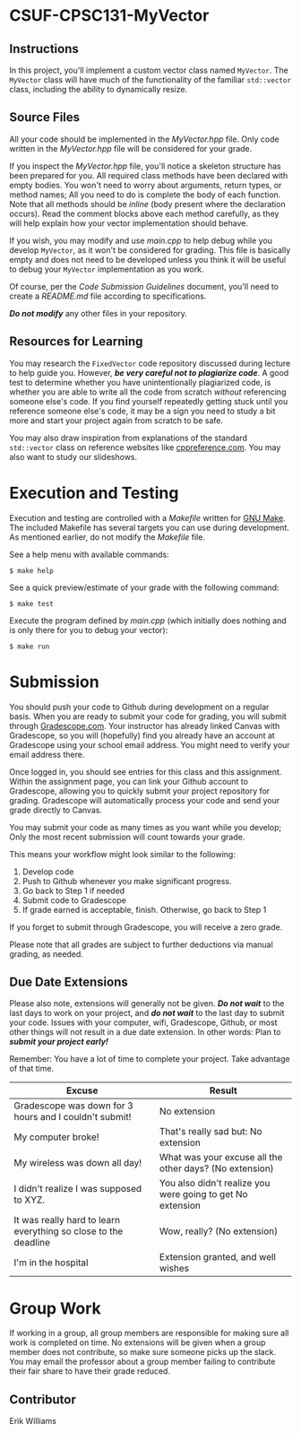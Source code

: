 
# CSUF-CPSC131-MyVector

## Instructions

In this project, you'll implement a custom vector class named ```MyVector```. The ```MyVector``` class will have much of the functionality of the familiar ```std::vector``` class, including the ability to dynamically resize.

## Source Files

All your code should be implemented in the *MyVector.hpp* file. Only code written in the *MyVector.hpp* file will be considered for your grade.

If you inspect the *MyVector.hpp* file, you'll notice a skeleton structure has been prepared for you. All required class methods have been declared with empty bodies. You won't need to worry about arguments, return types, or method names; All you need to do is complete the body of each function. Note that all methods should be *inline* (body present where the declaration occurs). Read the comment blocks above each method carefully, as they will help explain how your vector implementation should behave.

If you wish, you may modify and use *main.cpp* to help debug while you develop ```MyVector```, as it won't be considered for grading. This file is basically empty and does not need to be developed unless you think it will be useful to debug your ```MyVector``` implementation as you work.

Of course, per the *Code Submission Guidelines* document, you'll need to create a *README.md* file according to specifications.

***Do not modify*** any other files in your repository.

## Resources for Learning

You may research the ```FixedVector``` code repository discussed during lecture to help guide you. However, ***be very careful not to plagiarize code***. A good test to determine whether you have unintentionally plagiarized code, is whether you are able to write all the code from scratch *without* referencing someone else's code. If you find yourself repeatedly getting stuck until you reference someone else's code, it may be a sign you need to study a bit more and start your project again from scratch to be safe.

You may also draw inspiration from explanations of the standard ```std::vector``` class on reference websites like [cppreference.com](https://en.cppreference.com/w/cpp/container/vector). You may also want to study our slideshows.

# Execution and Testing

Execution and testing are controlled with a *Makefile* written for [GNU Make](https://www.gnu.org/software/make/). The included Makefile has several targets you can use during development. As mentioned earlier, do not modify the *Makefile* file.

See a help menu with available commands:
```console
$ make help
```

See a quick preview/estimate of your grade with the following command:
```console
$ make test
```

Execute the program defined by *main.cpp* (which initially does nothing and is only there for you to debug your vector):
```console
$ make run
```

# Submission

You should push your code to Github during development on a regular basis. When you are ready to submit your code for grading, you will submit through [Gradescope.com](https://www.gradescope.com/). Your instructor has already linked Canvas with Gradescope, so you will (hopefully) find you already have an account at Gradescope using your school email address. You might need to verify your email address there.

Once logged in, you should see entries for this class and this assignment. Within the assignment page, you can link your Github account to Gradescope, allowing you to quickly submit your project repository for grading. Gradescope will automatically process your code and send your grade directly to Canvas.

You may submit your code as many times as you want while you develop; Only the most recent submission will count towards your grade.

This means your workflow might look similar to the following:

1. Develop code
2. Push to Github whenever you make significant progress.
3. Go back to Step 1 if needed
4. Submit code to Gradescope
5. If grade earned is acceptable, finish. Otherwise, go back to Step 1

If you forget to submit through Gradescope, you will receive a zero grade.

Please note that all grades are subject to further deductions via manual grading, as needed.

## Due Date Extensions

Please also note, extensions will generally not be given. ***Do not wait*** to the last days to work on your project, and ***do not wait*** to the last day to submit your code. Issues with your computer, wifi, Gradescope, Github, or most other things will not result in a due date extension. In other words: Plan to ***submit your project early!***

Remember: You have a lot of time to complete your project. Take advantage of that time.

|Excuse                                                          |Result                                                     |
|----------------------------------------------------------------|-----------------------------------------------------------|
|Gradescope was down for 3 hours and I couldn't submit!          |No extension                                               |
|My computer broke!                                              |That's really sad but: No extension                        |
|My wireless was down all day!                                   |What was your excuse all the other days? (No extension)    |
|I didn't realize I was supposed to XYZ.                         |You also didn't realize you were going to get No extension |
|It was really hard to learn everything so close to the deadline |Wow, really? (No extension)                                |
|I'm in the hospital                                             |Extension granted, and well wishes                         |

# Group Work

If working in a group, all group members are responsible for making sure all work is completed on time. No extensions will be given when a group member does not contribute, so make sure someone picks up the slack. You may email the professor about a group member failing to contribute their fair share to have their grade reduced.

## Contributor

Erik Williams














